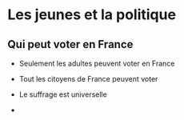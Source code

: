 # Les jeunes et la politique

## Qui peut voter en France

- Seulement les adultes peuvent voter en France

- Tout les citoyens de France peuvent voter

- Le suffrage est universelle

- 